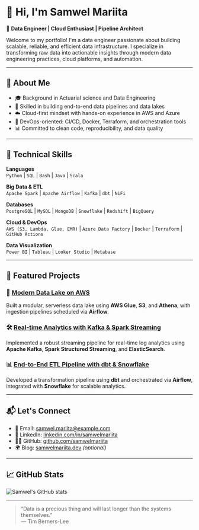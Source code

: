 # 👋 Hi, I'm Samwel Mariita

🎯 **Data Engineer | Cloud Enthusiast | Pipeline Architect**

Welcome to my portfolio! I'm a data engineer passionate about building scalable, reliable, and efficient data infrastructure. I specialize in transforming raw data into actionable insights through modern data engineering practices, cloud platforms, and automation.

---

## 🧠 About Me

- 🎓 Background in Actuarial science and Data Engineering
- 🔧 Skilled in building end-to-end data pipelines and data lakes
- ☁️ Cloud-first mindset with hands-on experience in AWS and Azure
- 🧰 DevOps-oriented: CI/CD, Docker, Terraform, and orchestration tools
- 📊 Committed to clean code, reproducibility, and data quality

---

## 🔧 Technical Skills

**Languages**  
`Python` | `SQL` | `Bash` | `Java` | `Scala`

**Big Data & ETL**  
`Apache Spark` | `Apache Airflow` | `Kafka` | `dbt` | `NiFi`

**Databases**  
`PostgreSQL` | `MySQL` | `MongoDB` | `Snowflake` | `Redshift` | `BigQuery`

**Cloud & DevOps**  
`AWS (S3, Lambda, Glue, EMR)` | `Azure Data Factory` | `Docker` | `Terraform` | `GitHub Actions`

**Data Visualization**  
`Power BI` | `Tableau` | `Looker Studio` | `Metabase`

---

## 📁 Featured Projects

### 🚀 [Modern Data Lake on AWS](https://github.com/samwelmariita/aws-data-lake)
Built a modular, serverless data lake using **AWS Glue**, **S3**, and **Athena**, with ingestion pipelines scheduled via **Airflow**.

### 🛠️ [Real-time Analytics with Kafka & Spark Streaming](https://github.com/samwelmariita/streaming-analytics)
Implemented a robust streaming pipeline for real-time log analytics using **Apache Kafka**, **Spark Structured Streaming**, and **ElasticSearch**.

### 📊 [End-to-End ETL Pipeline with dbt & Snowflake](https://github.com/samwelmariita/dbt-etl-pipeline)
Developed a transformation pipeline using **dbt** and orchestrated via **Airflow**, integrated with **Snowflake** for scalable analytics.

---

## 📬 Let's Connect

- 📧 Email: [samwel.mariita@example.com](smariita2000@gmail.com)
- 💼 LinkedIn: [linkedin.com/in/samwelmariita](https://linkedin.com/in/samwelmariita)
- 🧑‍💻 GitHub: [github.com/samwelmariita](https://github.com/SamwelMariita/SamwelMariita)
- 🌍 Blog: [samwelmariita.dev](https://samwelmariita.dev) *(optional)*

---

## 📈 GitHub Stats

![Samwel's GitHub stats](https://github-readme-stats.vercel.app/api?username=samwelmariita&show_icons=true&theme=default)

---

> “Data is a precious thing and will last longer than the systems themselves.”  
> — Tim Berners-Lee

